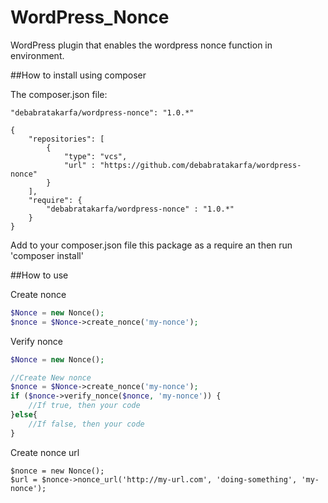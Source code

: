 # WordPress_Nonce
WordPress plugin that enables the wordpress nonce function in environment.

##How to install using composer

The composer.json file:
```
"debabratakarfa/wordpress-nonce": "1.0.*"

{
	"repositories": [
		{
			"type": "vcs",
			"url" : "https://github.com/debabratakarfa/wordpress-nonce"
		}
	],
	"require": {
		"debabratakarfa/wordpress-nonce" : "1.0.*"
	}
}

```

Add to your composer.json file this package as a require an then run 'composer install'


##How to use

Create nonce
```php
$Nonce = new Nonce();
$nonce = $Nonce->create_nonce('my-nonce');
```

Verify nonce
```php
$Nonce = new Nonce();

//Create New nonce
$nonce = $Nonce->create_nonce('my-nonce');
if ($nonce->verify_nonce($nonce, 'my-nonce')) {
	//If true, then your code
}else{
	//If false, then your code
}
```

Create nonce url

```
$nonce = new Nonce();
$url = $nonce->nonce_url('http://my-url.com', 'doing-something', 'my-nonce');
```
